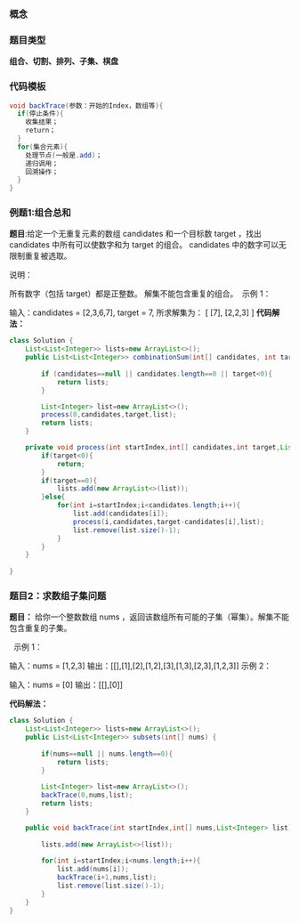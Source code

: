 ### 概念


### 题目类型
**组合、切割、排列、子集、棋盘**
### 代码模板
```Java
void backTrace(参数：开始的Index，数组等){
  if(停止条件){
    收集结果；
    return；
  }
  for(集合元素){
    处理节点(一般是.add)；
    递归调用；
    回溯操作；
  }
} 
```


### 例题1:组合总和
**题目**:给定一个无重复元素的数组 candidates 和一个目标数 target ，找出 candidates 中所有可以使数字和为 target 的组合。
candidates 中的数字可以无限制重复被选取。

说明：

所有数字（包括 target）都是正整数。
解集不能包含重复的组合。 
示例 1：

输入：candidates = [2,3,6,7], target = 7,
所求解集为：
[
  [7],
  [2,2,3]
]
**代码解法：**
```Java
class Solution {
    List<List<Integer>> lists=new ArrayList<>();
    public List<List<Integer>> combinationSum(int[] candidates, int target) {
        
        if (candidates==null || candidates.length==0 || target<0){
            return lists;
        }

        List<Integer> list=new ArrayList<>();
        process(0,candidates,target,list);
        return lists;
    }

    private void process(int startIndex,int[] candidates,int target,List<Integer> list){
        if(target<0){
            return;
        }
        if(target==0){
            lists.add(new ArrayList<>(list));
        }else{
            for(int i=startIndex;i<candidates.length;i++){
                list.add(candidates[i]);
                process(i,candidates,target-candidates[i],list);
                list.remove(list.size()-1);
            }
        }
    }
    
}
```
### 题目2：求数组子集问题
**题目：** 给你一个整数数组 nums ，返回该数组所有可能的子集（幂集）。解集不能包含重复的子集。

 
示例 1：

输入：nums = [1,2,3]
输出：[[],[1],[2],[1,2],[3],[1,3],[2,3],[1,2,3]]
示例 2：

输入：nums = [0]
输出：[[],[0]]

**代码解法：**
```Java
class Solution {
    List<List<Integer>> lists=new ArrayList<>();
    public List<List<Integer>> subsets(int[] nums) {
        
        if(nums==null || nums.length==0){
            return lists;
        }
        
        List<Integer> list=new ArrayList<>();
        backTrace(0,nums,list);
        return lists;
    }

    public void backTrace(int startIndex,int[] nums,List<Integer> list){
        
        lists.add(new ArrayList<>(list));
        
        for(int i=startIndex;i<nums.length;i++){
            list.add(nums[i]);
            backTrace(i+1,nums,list);
            list.remove(list.size()-1);
        }
    }
}

```



